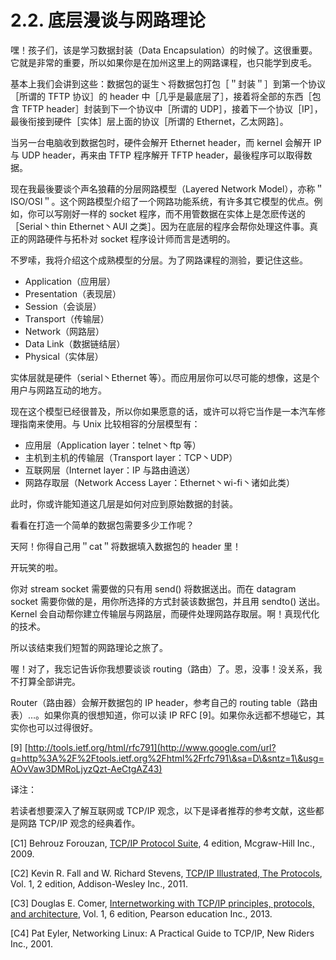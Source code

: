 # 2.2. 底层漫谈与网路理论

嘿！孩子们，该是学习数据封装（Data Encapsulation）的时候了。这很重要。它就是非常的重要，所以如果你是在加州这里上的网路课程，也只能学到皮毛。

基本上我们会讲到这些：数据包的诞生丶将数据包打包［＂封装＂］到第一个协议［所谓的 TFTP 协议］的 header 中［几乎是最底层了］，接着将全部的东西［包含 TFTP header］封装到下一个协议中［所谓的 UDP］，接着下一个协议［IP］，最後衔接到硬件［实体］层上面的协议［所谓的 Ethernet，乙太网路］。

当另一台电脑收到数据包时，硬件会解开 Ethernet header，而 kernel 会解开 IP 与 UDP header，再来由 TFTP 程序解开 TFTP header，最後程序可以取得数据。

现在我最後要谈个声名狼藉的分层网路模型（Layered Network Model），亦称＂ISO/OSI＂。这个网路模型介绍了一个网路功能系统，有许多其它模型的优点。例如，你可以写刚好一样的 socket 程序，而不用管数据在实体上是怎麽传送的［Serial丶thin Ethernet丶AUI 之类］。因为在底层的程序会帮你处理这件事。真正的网路硬件与拓朴对 socket 程序设计师而言是透明的。

不罗嗦，我将介绍这个成熟模型的分层。为了网路课程的测验，要记住这些。

* Application（应用层）
* Presentation（表现层）
* Session（会谈层）
* Transport（传输层）
* Network（网路层）
* Data Link（数据链结层）
* Physical（实体层）

实体层就是硬件（serial丶Ethernet 等）。而应用层你可以尽可能的想像，这是个用户与网路互动的地方。

现在这个模型已经很普及，所以你如果愿意的话，或许可以将它当作是一本汽车修理指南来使用。与 Unix 比较相容的分层模型有：

* 应用层（Application layer：telnet丶ftp 等）
* 主机到主机的传输层（Transport layer：TCP丶UDP）
* 互联网层（Internet layer：IP 与路由遶送）
* 网路存取层（Network Access Layer：Ethernet丶wi-fi丶诸如此类）

此时，你或许能知道这几层是如何对应到原始数据的封装。

看看在打造一个简单的数据包需要多少工作呢？

天阿！你得自己用＂cat＂将数据填入数据包的 header 里！

开玩笑的啦。

你对 stream socket 需要做的只有用 send() 将数据送出。而在 datagram socket 需要你做的是，用你所选择的方式封装该数据包，并且用 sendto() 送出。Kernel 会自动帮你建立传输层与网路层，而硬件处理网路存取层。啊！真现代化的技术。

所以该结束我们短暂的网路理论之旅了。

喔！对了，我忘记告诉你我想要谈谈 routing（路由）了。恩，没事！没关系，我不打算全部讲完。

Router（路由器）会解开数据包的 IP header，参考自己的 routing table（路由表）…。如果你真的很想知道，你可以读 IP RFC \[9]。如果你永远都不想碰它，其实你也可以过得很好。

\[9] [http://tools.ietf.org/html/rfc791](http://www.google.com/url?q=http%3A%2F%2Ftools.ietf.org%2Fhtml%2Frfc791\&sa=D\&sntz=1\&usg=AOvVaw3DMRoLjyzQzt-AeCtgAZ43)

译注：

若读者想要深入了解互联网或 TCP/IP 观念，以下是译者推荐的参考文献，这些都是网路 TCP/IP 观念的经典着作。

\[C1] Behrouz Forouzan, [TCP/IP Protocol Suite](http://www.google.com/url?q=http%3A%2F%2Fwww.amazon.com%2Fgp%2Fproduct%2F0073376043%2Fref%3Das\_li\_tf\_tl%3Fie%3DUTF8%26camp%3D1789%26creative%3D9325%26creativeASIN%3D0073376043%26linkCode%3Das2%26tag%3Dapla0fb9-20\&sa=D\&sntz=1\&usg=AOvVaw0aBv4fWUC2rKA373nsWVhh), 4 edition, Mcgraw-Hill Inc., 2009.

\[C2] Kevin R. Fall and W. Richard Stevens, [TCP/IP Illustrated, The Protocols](http://www.google.com/url?q=http%3A%2F%2Fwww.amazon.com%2Fgp%2Fproduct%2F0321336313%2Fref%3Das\_li\_tf\_tl%3Fie%3DUTF8%26camp%3D1789%26creative%3D9325%26creativeASIN%3D0321336313%26linkCode%3Das2%26tag%3Dapla0fb9-20\&sa=D\&sntz=1\&usg=AOvVaw0a8x8MjgHUvYM-WuYeuOX0), Vol. 1, 2 edition, Addison-Wesley Inc., 2011.

\[C3] Douglas E. Comer, [Internetworking with TCP/IP principles, protocols, and architecture](http://www.google.com/url?q=http%3A%2F%2Fwww.amazon.com%2Fgp%2Fproduct%2F013608530X%2Fref%3Das\_li\_tf\_tl%3Fie%3DUTF8%26camp%3D1789%26creative%3D9325%26creativeASIN%3D013608530X%26linkCode%3Das2%26tag%3Dapla0fb9-20\&sa=D\&sntz=1\&usg=AOvVaw2DXvVtfo6LzZM1bNzZWRd8), Vol. 1, 6 edition, Pearson education Inc., 2013.

\[C4] Pat Eyler, Networking Linux: A Practical Guide to TCP/IP, New Riders Inc., 2001.
